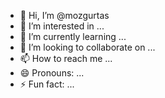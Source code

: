 - 👋 Hi, I’m @mozgurtas
- 👀 I’m interested in ...
- 🌱 I’m currently learning ...
- 💞️ I’m looking to collaborate on ...
- 📫 How to reach me ...
- 😄 Pronouns: ...
- ⚡ Fun fact: ...

<!---
mozgurtas/mozgurtas is a ✨ special ✨ repository because its `README.md` (this file) appears on your GitHub profile.
You can click the Preview link to take a look at your changes.
--->
